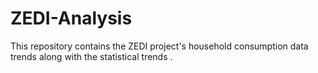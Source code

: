 # ZEDI-Analysis

This repository contains the ZEDI project's household consumption data trends along with the statistical trends .

